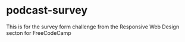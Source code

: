 # podcast-survey
This is for the survey form challenge from the Responsive Web Design secton for FreeCodeCamp
